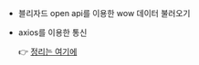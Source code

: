+ 블리자드 open api를 이용한 wow 데이터 불러오기
+ axios를 이용한 통신

  👉 [정리는 여기에](https://github.com/2Juzzang/Diary-or-TIL/commit/9546c9fd4c9957c7f1544abd4070a339cf3d27e9?short_path=1c0d3af#diff-1c0d3afa62799c8520c4ee6e03f09b79521250a33ccf1bb0ef7d365bcdd38b58)
